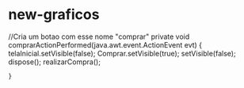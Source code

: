 # new-graficos
//Cria um botao com esse nome "comprar" private void comprarActionPerformed(java.awt.event.ActionEvent evt) {                                        
        telaInicial.setVisible(false);
        Comprar.setVisible(true);
        setVisible(false);
        dispose();
        realizarCompra();
        
    } 
